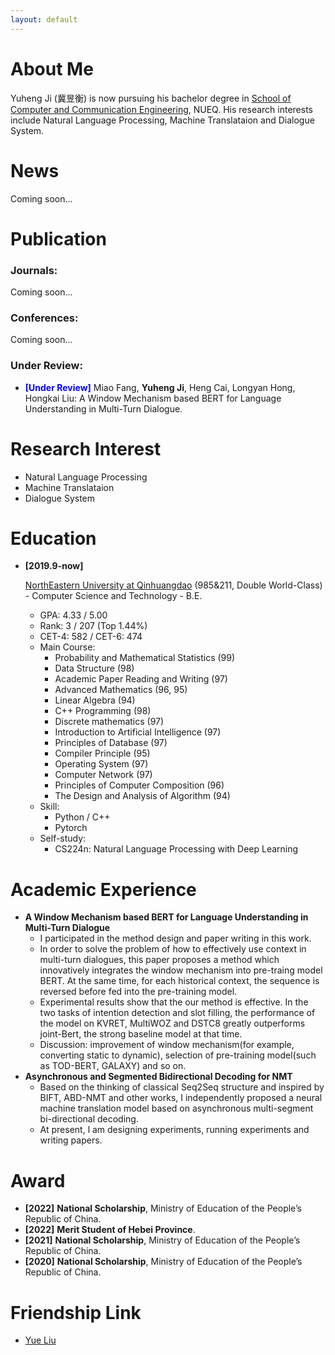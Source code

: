 ```yaml
---
layout: default
---
```


# About Me

Yuheng Ji (冀昱衡) is now pursuing his bachelor degree in <a href="http://jsjytx.neuq.edu.cn/">School of Computer and Communication Engineering</a>, NUEQ. 
His research interests include Natural Language Processing, Machine Translataion and Dialogue System.

# News

Coming soon...


# Publication

### Journals: 

Coming soon...


### Conferences: 

Coming soon...

### Under Review:

- **<font color="#0000FF">[Under Review]</font>** Miao Fang, **Yuheng Ji**, Heng Cai, Longyan Hong, Hongkai Liu: A Window Mechanism based BERT for Language Understanding in Multi-Turn Dialogue.

# Research Interest

- Natural Language Processing
- Machine Translataion
- Dialogue System

# Education

- **[2019.9-now]** 

   <a href="https://www.neuq.edu.cn/">NorthEastern University at Qinhuangdao</a> (985&211, Double World-Class) - Computer Science and Technology - B.E.

  - GPA: 4.33 / 5.00
  - Rank: 3 / 207 (Top 1.44%)
  - CET-4: 582 / CET-6: 474
  - Main Course: 
    - Probability and Mathematical Statistics (99)
    - Data Structure (98)
    - Academic Paper Reading and Writing (97)
    - Advanced Mathematics (96, 95)
    - Linear Algebra (94)
    - C++ Programming (98)
    - Discrete mathematics (97)
    - Introduction to Artificial Intelligence (97)
    - Principles of Database (97)
    - Compiler Principle (95)
    - Operating System (97)
    - Computer Network (97)
    - Principles of Computer Composition (96)
    - The Design and Analysis of Algorithm (94)
  - Skill:
    - Python / C++
    - Pytorch
  - Self-study:
    - CS224n: Natural Language Processing with Deep Learning

# Academic Experience

- **A Window Mechanism based BERT for Language Understanding in Multi-Turn Dialogue**
  - I participated in the method design and paper writing in this work. 
  - In order to solve the problem of how to effectively use context in multi-turn dialogues, this paper proposes a method which innovatively integrates the window mechanism into pre-traing model BERT. At the same time, for each historical context, the sequence is reversed before fed into the pre-training model. 
  - Experimental results show that the our method is effective. In the two tasks of intention detection and slot filling, the performance of the model on KVRET, MultiWOZ and DSTC8 greatly outperforms joint-Bert, the strong baseline model at that time. 
  - Discussion: improvement of window mechanism(for example, converting static to dynamic), selection of pre-training model(such as TOD-BERT, GALAXY) and so on.
- **Asynchronous and Segmented Bidirectional Decoding for NMT**
  - Based on the thinking of classical Seq2Seq structure and inspired by BIFT, ABD-NMT and other works, I independently proposed a neural machine translation model based on asynchronous multi-segment bi-directional decoding. 
  - At present, l am designing experiments, running experiments and writing papers.

# Award

- **[2022]** **National Scholarship**, Ministry of Education of the People’s Republic of China.
- **[2022]** **Merit Student of Hebei Province**.
- **[2021]** **National Scholarship**, Ministry of Education of the People’s Republic of China.
- **[2020]** **National Scholarship**, Ministry of Education of the People’s Republic of China.


# Friendship Link

- [Yue Liu](https://yueliu1999.github.io/)

